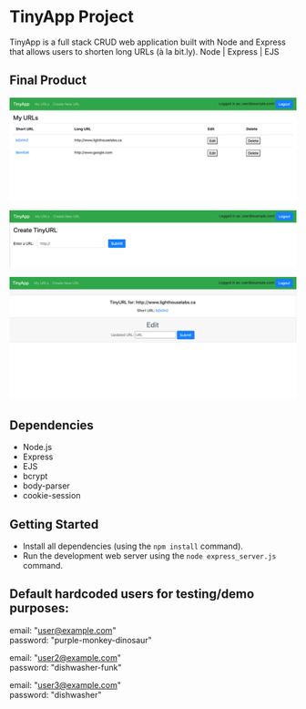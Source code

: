 # TinyApp Project

TinyApp is a full stack CRUD web application built with Node and Express that allows users to shorten long URLs (à la bit.ly).
Node | Express | EJS 

## Final Product

!["Screenshot of Home Page](https://github.com/nicodann/tinyapp/blob/main/docs/Screen%20Shot%202021-12-09%20at%209.39.10%20AM.png?raw=true)

!["Screenshot of Create URL Page"](https://github.com/nicodann/tinyapp/blob/main/docs/Screen%20Shot%202021-12-09%20at%209.39.22%20AM.png?raw=true)

!["Screenshot of Edit URL Page"](https://github.com/nicodann/tinyapp/blob/main/docs/Screen%20Shot%202021-12-09%20at%2010.05.16%20AM.png?raw=true)

## Dependencies

- Node.js
- Express
- EJS
- bcrypt
- body-parser
- cookie-session


## Getting Started

- Install all dependencies (using the `npm install` command).
- Run the development web server using the `node express_server.js` command.

## Default hardcoded users for testing/demo purposes:

  
email: "user@example.com"  
password: "purple-monkey-dinosaur"  

email: "user2@example.com"  
password: "dishwasher-funk"  

email: "user3@example.com"  
password: "dishwasher"  
